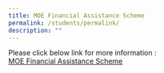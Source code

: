 ```yaml
---
title: MOE Financial Assistance Scheme
permalink: /students/permalink/
description: ""
---
```

Please click below link for more information :
<br>
[MOE Financial Assistance Scheme](/files/moe_financial_assistance_scheme_school_website.pdf)